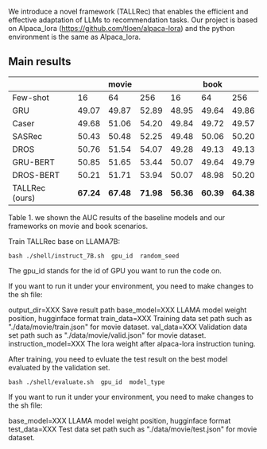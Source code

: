 We introduce a novel framework (TALLRec) that enables the efficient and effective adaptation of LLMs to recommendation tasks.
Our project is based on Alpaca_lora (https://github.com/tloen/alpaca-lora) and the python environment is the same as Alpaca_lora.

## Main results
|                                 |  |movie |  ||   book |  |
|-------------------------------                  | ----- | ----- | ----- | ----- | ----- | ----- |
| Few-shot                          | 16     | 64     | 256 | 16 | 64 | 256 |
| GRU                             | 49.07 | 49.87 | 52.89 | 48.95 | 49.64 | 49.86 |
| Caser                           | 49.68 | 51.06 | 54.20 | 49.84 | 49.72 | 49.57 |
| SASRec                          | 50.43  | 50.48 | 52.25 | 49.48 | 50.06 | 50.20 |
| DROS                            | 50.76    | 51.54  | 54.07 | 49.28 | 49.13 | 49.13 |
| GRU-BERT                         | 50.85  | 51.65 | 53.44 | 50.07 | 49.64 | 49.79 |
| DROS-BERT                         | 50.21  | 51.71 | 53.94 | 50.07 | 48.98 | 50.20 |
| TALLRec (ours)               | **67.24** | **67.48** | **71.98** | **56.36** | **60.39** | **64.38** |

Table 1. we shown the AUC results of the baseline models and our frameworks on movie and book scenarios.

Train TALLRec base on LLAMA7B:
```
bash ./shell/instruct_7B.sh  gpu_id  random_seed
```
The gpu_id stands for the id of GPU you want to run the code on.

If you want to run it under your environment, you need to make changes to the sh file:

output_dir=XXX  Save result path
base_model=XXX  LLAMA model weight position, hugginface format
train_data=XXX  Training data set path such as "./data/movie/train.json" for movie dataset.
val_data=XXX  Validation data set path such as "./data/movie/valid.json" for movie dataset.
instruction_model=XXX The lora weight after alpaca-lora instruction tuning.

After training, you need to evluate the test result on the best model evaluated by the validation set.

```
bash ./shell/evaluate.sh  gpu_id  model_type
```
If you want to run it under your environment, you need to make changes to the sh file:

base_model=XXX LLAMA model weight position, hugginface format
test_data=XXX Test data set path such as "./data/movie/test.json" for movie dataset.